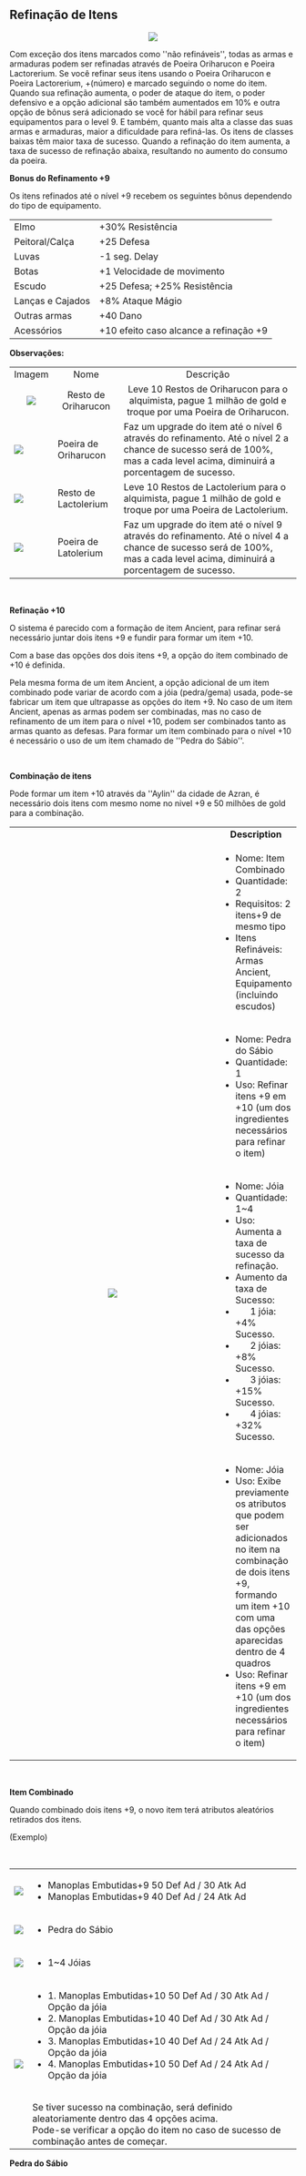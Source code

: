 ## Refinação de Itens

<html>
  <head>
    <meta charset="utf-8" />
    <meta name="viewport" content="width=device-width" />
  </head>
  <body>

<p align="center">
<img src="https://github.com/RonierBastos/Coisas-de-Wyd/blob/master/Guias%20WYD%20BR/Intermediario/Sistema-de-Refinacao/1-files/wyd_img_refinacao_item.gif?raw=true"/>
</p>
<p>
Com exceção dos itens marcados como ''não refináveis'', todas as armas e armaduras podem ser refinadas através de Poeira Oriharucon e Poeira Lactorerium. Se você refinar seus itens usando o Poeira Oriharucon e Poeira Lactorerium, +(número) e marcado seguindo o nome do item. Quando sua refinação aumenta, o poder de ataque do item, o poder defensivo e a opção adicional são também aumentados em 10% e outra opção de bônus será adicionado se você for hábil para refinar seus equipamentos para o level 9. E também, quanto mais alta a classe das suas armas e armaduras, maior a dificuldade para refiná-las. Os itens de classes baixas têm maior taxa de sucesso. Quando a refinação do item aumenta, a taxa de sucesso de refinação abaixa, resultando no aumento do consumo da poeira.              
</p>
<p><strong>Bonus do Refinamento +9</strong></p>
<p>
Os itens refinados até o nível +9 recebem os seguintes bônus dependendo do tipo de equipamento.      
</p>
<table align="center" border="0" cellpadding="5" cellspacing="5"> 
	<tr>
		<td>Elmo</td>
		<td>+30% Resistência</td>
	</tr>
	<tr>
		<td>Peitoral/Calça</td>
		<td>+25 Defesa</td>
	</tr>
    <tr>
		<td>Luvas</td>
		<td>-1 seg. Delay</td>
	</tr>
    <tr>
		<td>Botas</td>
		<td>+1 Velocidade de movimento</td>
	</tr>
    <tr>
		<td>Escudo</td>
		<td>+25 Defesa; +25% Resistência</td>
	</tr>
    <tr>
		<td>Lanças e Cajados</td>
		<td>+8% Ataque Mágio</td>
	</tr>
    <tr>
		<td>Outras armas</td>
		<td>+40 Dano</td>
	</tr>
    <tr>
		<td>Acessórios</td>
		<td>+10 efeito caso alcance a refinação +9</td>
	</tr>
</table>



<p><strong>Observações:</strong></p>

<table align="center" border="0" cellpadding="10" cellspacing="10"> 
	<tr align="center">
		<td>Imagem</td>
		<td>Nome</td>
		<td>Descrição</td>
	</tr>
	<tr align="center">
		<td>
<img src="https://github.com/RonierBastos/Coisas-de-Wyd/blob/master/Guias%20WYD%20BR/Intermediario/Sistema-de-Refinacao/1-files/wyd_img_oriharucon.gif?raw=true"/></td>
		<td>Resto de Oriharucon</td>
		<td>Leve 10 Restos de Oriharucon para o alquimista, pague 1 milhão de gold e troque por uma Poeira de Oriharucon.</td>
	</tr>
		<td>
<img src="https://github.com/RonierBastos/Coisas-de-Wyd/blob/master/Guias%20WYD%20BR/Intermediario/Sistema-de-Refinacao/1-files/wyd_img_poeira_oriharucon.gif?raw=true"/></td>
		<td>Poeira de Oriharucon</td>
		<td> Faz um upgrade do item até o nível 6 através do refinamento. Até o nível 2 a chance de sucesso será de 100%, mas a cada level acima, diminuirá a porcentagem de sucesso.</td>
	</tr>
		<td>
<img src="https://github.com/RonierBastos/Coisas-de-Wyd/blob/master/Guias%20WYD%20BR/Intermediario/Sistema-de-Refinacao/1-files/wyd_img_resto_lactolerium.gif?raw=true"/></td>
		<td>Resto de Lactolerium</td>
		<td>Leve 10 Restos de Lactolerium para o alquimista, pague 1 milhão de gold e troque por uma Poeira de Lactolerium.</td>
	</tr>
		<td>
<img src="https://github.com/RonierBastos/Coisas-de-Wyd/blob/master/Guias%20WYD%20BR/Intermediario/Sistema-de-Refinacao/1-files/wyd_img_poeira_lactolerium.gif?raw=true"/></td>
		<td>Poeira de Latolerium</td>
		<td>Faz um upgrade do item até o nível 9 através do refinamento. Até o nível 4 a chance de sucesso será de 100%, mas a cada level acima, diminuirá a porcentagem de sucesso.</td>
	</tr>
</table>
<br>
<p><strong>Refinação +10</strong></p>
<p>O sistema é parecido com a formação de item Ancient, para refinar será necessário juntar dois itens +9 e fundir para formar um item +10.</p>
<p>Com a base das opções dos dois itens +9, a opção do item combinado de +10 é definida.</p>
<p>Pela mesma forma de um item Ancient, a opção adicional de um item combinado pode variar de acordo com a jóia (pedra/gema) usada, pode-se fabricar um item que ultrapasse as opções do item +9. No caso de um item Ancient, apenas as armas podem ser combinadas, mas no caso de refinamento de um item para o nível +10, podem ser combinados tanto as armas quanto as defesas. Para formar um item combinado para o nível +10 é necessário o uso de um item chamado de ''Pedra do Sábio''.</p>
<br>
<p><strong>Combinação de itens</strong></p>
<p>Pode formar um item +10 através da ''Aylin'' da cidade de Azran, é necessário dois itens com mesmo nome no nivel +9 e 50 milhões de gold para a combinação.</p>

<table align="center" border="0" cellpadding="10" cellspacing="10"> 
	<tr>
		<td rowspan="5" align="center" width="500px">
<img src="https://github.com/RonierBastos/Coisas-de-Wyd/blob/master/Guias%20WYD%20BR/Intermediario/Sistema-de-Refinacao/1-files/wyd_img_combinar.jpg?raw=true"/></td>
		<td align="center"><strong>Description</strong></td>
	</tr>
	<tr>
		<td>
			<ul>
				<li>Nome: Item Combinado</li>
				<li>Quantidade: 2</li>
				<li>Requisitos: 2 itens+9 de mesmo tipo</li>
				<li>Itens Refináveis: Armas Ancient, Equipamento (incluindo escudos)</li>
			</ul>
		</td>
	</tr>
	<tr>
		<td>
			<ul>
				<li>Nome: Pedra do Sábio</li>
				<li>Quantidade: 1</li>
				<li>Uso: Refinar itens +9 em +10 (um dos ingredientes necessários para refinar o item)</li>
			</ul>
		</td>
	</tr>
	<tr>
		<td>
			<ul>
				<li>Nome: Jóia</li>
				<li>Quantidade: 1~4</li>
				<li>Uso: Aumenta a taxa de sucesso da refinação.</li>
				<li>Aumento da taxa de Sucesso:</li>
				<li>&nbsp;&nbsp;&nbsp;&nbsp;&nbsp;&nbsp;1 jóia: +4% Sucesso.</li>
				<li>&nbsp;&nbsp;&nbsp;&nbsp;&nbsp;&nbsp;2 jóias: +8% Sucesso.</li>
				<li>&nbsp;&nbsp;&nbsp;&nbsp;&nbsp;&nbsp;3 jóias: +15% Sucesso.</li>
				<li>&nbsp;&nbsp;&nbsp;&nbsp;&nbsp;&nbsp;4 jóias: +32% Sucesso.</li>
			</ul>
		</td>
	</tr>
	<tr>
		<td>
			<ul>
				<li>Nome: Jóia</li>
				<li>Uso: Exibe previamente os atributos que podem ser adicionados no item na combinação de dois itens +9, formando um item +10 com uma das opções aparecidas dentro de 4 quadros</li>
				<li>Uso: Refinar itens +9 em +10 (um dos ingredientes necessários para refinar o item)</li>
			</ul>
		</td>
	</tr>
</table>
<br>
<p><strong>Item Combinado</strong></p>
<p>Quando combinado dois itens +9, o novo item terá atributos aleatórios retirados dos itens.</p>
<p>(Exemplo)</p><br>
<table align="center" border="0" cellpadding="5" cellspacing="5"> 
	<tr>
		<td align="center" >
<img src="https://github.com/RonierBastos/Coisas-de-Wyd/blob/master/Guias%20WYD%20BR/Intermediario/Sistema-de-Refinacao/1-files/wyd_img_combinar.jpg?raw=true"/></td>
		<td>
			<ul>
				<li>Manoplas Embutidas+9 50 Def Ad / 30 Atk Ad</li>
				<li>Manoplas Embutidas+9 40 Def Ad / 24 Atk Ad</li>
			</ul>
		</td>
	</tr>
	<tr>
		<td align="center" >
<img src="https://github.com/RonierBastos/Coisas-de-Wyd/blob/master/Guias%20WYD%20BR/Intermediario/Sistema-de-Refinacao/1-files/wyd_img_combinar.jpg?raw=true"/></td>
		<td>
			<ul>
				<li>Pedra do Sábio</li>
			</ul>
		</td>
	</tr>
	<tr>
		<td align="center" >
<img src="https://github.com/RonierBastos/Coisas-de-Wyd/blob/master/Guias%20WYD%20BR/Intermediario/Sistema-de-Refinacao/1-files/wyd_img_combinar.jpg?raw=true"/></td>
		<td>
			<ul>
				<li>1~4 Jóias</li>
			</ul>
		</td>
	</tr>
	<tr>
		<td align="center" >
<img src="https://github.com/RonierBastos/Coisas-de-Wyd/blob/master/Guias%20WYD%20BR/Intermediario/Sistema-de-Refinacao/1-files/wyd_img_combinar.jpg?raw=true"/></td>
		<td>
			<ul>
				<li>1. Manoplas Embutidas+10 50 Def Ad / 30 Atk Ad / Opção da jóia</li>
				<li>2. Manoplas Embutidas+10 40 Def Ad / 30 Atk Ad / Opção da jóia</li>
				<li>3. Manoplas Embutidas+10 40 Def Ad / 24 Atk Ad / Opção da jóia</li>
				<li>4. Manoplas Embutidas+10 50 Def Ad / 24 Atk Ad / Opção da jóia</li>
			</ul><br>
			Se tiver sucesso na combinação, será definido aleatoriamente dentro das 4 opções acima.<br>
			Pode-se verificar a opção do item no caso de sucesso de combinação antes de começar.
		</td>
	</tr>
	<tr>
</table>
<p><strong>Pedra do Sábio</strong></p>

  </body>
</html>
